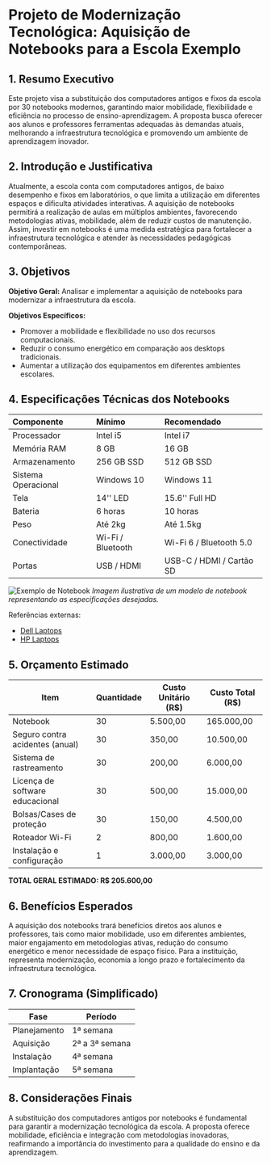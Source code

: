 # Projeto de Modernização Tecnológica: Aquisição de Notebooks para a Escola Exemplo

## 1. Resumo Executivo
Este projeto visa a substituição dos computadores antigos e fixos da escola por 30 notebooks modernos, garantindo maior mobilidade, flexibilidade e eficiência no processo de ensino-aprendizagem. A proposta busca oferecer aos alunos e professores ferramentas adequadas às demandas atuais, melhorando a infraestrutura tecnológica e promovendo um ambiente de aprendizagem inovador.

## 2. Introdução e Justificativa
Atualmente, a escola conta com computadores antigos, de baixo desempenho e fixos em laboratórios, o que limita a utilização em diferentes espaços e dificulta atividades interativas. A aquisição de notebooks permitirá a realização de aulas em múltiplos ambientes, favorecendo metodologias ativas, mobilidade, além de reduzir custos de manutenção. Assim, investir em notebooks é uma medida estratégica para fortalecer a infraestrutura tecnológica e atender às necessidades pedagógicas contemporâneas.

## 3. Objetivos
**Objetivo Geral:** Analisar e implementar a aquisição de notebooks para modernizar a infraestrutura da escola.

**Objetivos Específicos:**
- Promover a mobilidade e flexibilidade no uso dos recursos computacionais.  
- Reduzir o consumo energético em comparação aos desktops tradicionais.  
- Aumentar a utilização dos equipamentos em diferentes ambientes escolares.  

## 4. Especificações Técnicas dos Notebooks

| Componente          | Mínimo            | Recomendado               |
| :------------------ | :---------------- | :------------------------ |
| Processador         | Intel i5          | Intel i7                  |
| Memória RAM         | 8 GB              | 16 GB                     |
| Armazenamento       | 256 GB SSD        | 512 GB SSD                |
| Sistema Operacional | Windows 10        | Windows 11                |
| Tela                | 14'' LED          | 15.6'' Full HD            |
| Bateria             | 6 horas           | 10 horas                  |
| Peso                | Até 2kg           | Até 1.5kg                 |
| Conectividade       | Wi-Fi / Bluetooth | Wi-Fi 6 / Bluetooth 5.0   |
| Portas              | USB / HDMI        | USB-C / HDMI / Cartão SD  |

![Exemplo de Notebook](https://p1-ofp.static.pub/medias/22809091191_Ideapad3_hero.png)
*Imagem ilustrativa de um modelo de notebook representando as especificações desejadas.*

Referências externas:  
- [Dell Laptops](https://www.dell.com/br/p/laptops)  
- [HP Laptops](https://www.hp.com/br-pt/shop/laptops)  

## 5. Orçamento Estimado

| Item                          | Quantidade | Custo Unitário (R$) | Custo Total (R$) |
|-------------------------------|------------|----------------------|------------------|
| Notebook                      | 30         | 5.500,00             | 165.000,00       |
| Seguro contra acidentes (anual)| 30        | 350,00               | 10.500,00        |
| Sistema de rastreamento       | 30         | 200,00               | 6.000,00         |
| Licença de software educacional| 30        | 500,00               | 15.000,00        |
| Bolsas/Cases de proteção      | 30         | 150,00               | 4.500,00         |
| Roteador Wi-Fi                | 2          | 800,00               | 1.600,00         |
| Instalação e configuração     | 1          | 3.000,00             | 3.000,00         |

**TOTAL GERAL ESTIMADO: R$ 205.600,00**

## 6. Benefícios Esperados
A aquisição dos notebooks trará benefícios diretos aos alunos e professores, tais como maior mobilidade, uso em diferentes ambientes, maior engajamento em metodologias ativas, redução do consumo energético e menor necessidade de espaço físico. Para a instituição, representa modernização, economia a longo prazo e fortalecimento da infraestrutura tecnológica.

## 7. Cronograma (Simplificado)

| Fase          | Período     |
|---------------|-------------|
| Planejamento  | 1ª semana   |
| Aquisição     | 2ª a 3ª semana |
| Instalação    | 4ª semana   |
| Implantação   | 5ª semana   |

## 8. Considerações Finais
A substituição dos computadores antigos por notebooks é fundamental para garantir a modernização tecnológica da escola. A proposta oferece mobilidade, eficiência e integração com metodologias inovadoras, reafirmando a importância do investimento para a qualidade do ensino e da aprendizagem.
